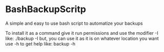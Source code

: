 # BashBackupScritp
A simple and easy to use bash script to automatize your backups

To install it as a command give it run permissions and use the modifier -I like:
./backup -I
but, you can use it as it is on whatever location you want
use -h to get help like:
backup -h

